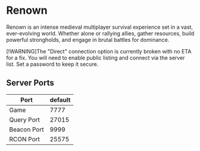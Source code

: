 # Renown
Renown is an intense medieval multiplayer survival experience set in a vast, ever-evolving world. Whether alone or rallying allies, gather resources, build powerful strongholds, and engage in brutal battles for dominance.

[!WARNING]The "Direct" connection option is currently broken with no ETA for a fix. You will need to enable public listing and connect via the server list. Set a password to keep it secure.




## Server Ports

| Port    | default       |
|---------|---------------|
| Game    | 7777 |
| Query Port    | 27015   |
| Beacon Port | 9999 |
| RCON Port | 25575 |
